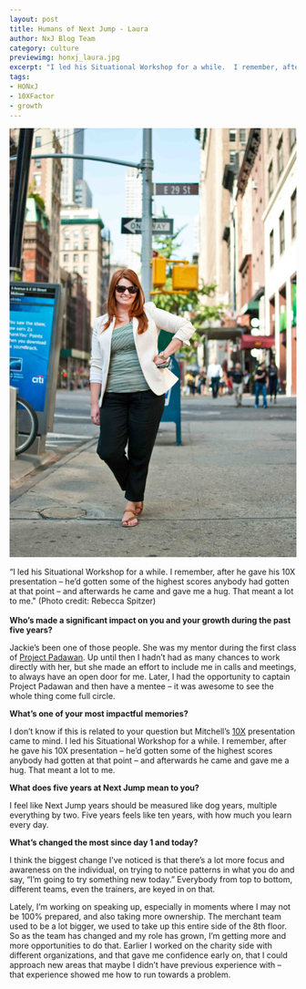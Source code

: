 ```yaml
---
layout: post
title: Humans of Next Jump - Laura
author: NxJ Blog Team
category: culture
previewimg: honxj_laura.jpg
excerpt: "I led his Situational Workshop for a while.  I remember, after he gave his 10X presentation – he’d gotten some of the highest scores anybody had gotten at that point – and afterwards he came and gave me a hug.  That meant a lot to me."
tags:
- HONxJ
- 10XFactor
- growth
---
```


![Laura](/images/honxj_laura_large.jpg)

<div class="imgSubtitle">“I led his Situational Workshop for a while.  I remember, after he gave his 10X presentation – he’d gotten some of the highest scores anybody had gotten at that point – and afterwards he came and gave me a hug.  That meant a lot to me." (Photo credit: Rebecca Spitzer)</div>
<br/>
<b>Who’s made a significant impact on you and your growth during the past five years?</b>
 
Jackie’s been one of those people.  She was my mentor during the first class of <a href="http://www.nextjump.com/about/mentorship" target="_blank">Project Padawan</a>.  Up until then I hadn’t had as many chances to work directly with her, but she made an effort to include me in calls and meetings, to always have an open door for me.  Later, I had the opportunity to captain Project Padawan and then have a mentee – it was awesome to see the whole thing come full circle.
 
<b>What’s one of your most impactful memories?</b>
 
I don’t know if this is related to your question but Mitchell’s <a href="https://www.nextjump.com/about/tenxfactor" target="_blank">10X</a> presentation came to mind.  I led his Situational Workshop for a while.  I remember, after he gave his 10X presentation – he’d gotten some of the highest scores anybody had gotten at that point – and afterwards he came and gave me a hug.  That meant a lot to me.
 
<b>What does five years at Next Jump mean to you?</b>
 
I feel like Next Jump years should be measured like dog years, multiple everything by two.  Five years feels like ten years, with how much you learn every day.
 
<b>What’s changed the most since day 1 and today?</b>
 
I think the biggest change I’ve noticed is that there’s a lot more focus and awareness on the individual, on trying to notice patterns in what you do and say, “I’m going to try something new today.”  Everybody from top to bottom, different teams, even the trainers, are keyed in on that.

Lately, I’m working on speaking up, especially in moments where I may not be 100% prepared, and also taking more ownership.  The merchant team used to be a lot bigger, we used to take up this entire side of the 8th floor.  So as the team has changed and my role has grown, I’m getting more and more opportunities to do that.  Earlier I worked on the charity side with different organizations, and that gave me confidence early on, that I could approach new areas that maybe I didn’t have previous experience with – that experience showed me how to run towards a problem.
